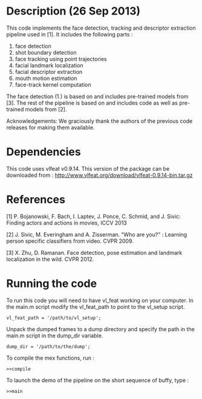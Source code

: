 Description (26 Sep 2013)
=====================================

This code implements the face detection, tracking and descriptor extraction pipeline used in [1].
It includes the following parts :

1. face detection
2. shot boundary detection
3. face tracking using point trajectories
4. facial landmark localization
5. facial descriptor extraction
6. mouth motion estimation
7. face-track kernel computation

The face detection (1.) is based on and includes pre-trained models from [3]. The rest of the pipeline is based on and includes code as well as pre-trained models from [2].

Acknowledgements: We graciously thank the authors of the previous code releases for making them available.


Dependencies
=====================================

This code uses vlfeat v0.9.14. This version of the package can be downloaded from :
http://www.vlfeat.org/download/vlfeat-0.9.14-bin.tar.gz


References
=====================================

[1] P. Bojanowski, F. Bach, I. Laptev, J. Ponce, C. Schmid, and J. Sivic: Finding actors and actions in movies, ICCV 2013

[2] J. Sivic, M. Everingham and A. Zisserman. "Who are you?" : Learning person specific classifiers from video. CVPR 2009.

[3] X. Zhu, D. Ramanan. Face detection, pose estimation and landmark localization in the wild. CVPR 2012.



Running the code
=====================================

To run this code you will need to have vl_feat working on your computer.
In the main.m script modify the vl_feat_path to point to the vl_setup script.

```
vl_feat_path = '/path/to/vl_setup';
```

Unpack the dumped frames to a dump directory and specify the path in
the main.m script in the dump_dir variable.

```
dump_dir = '/path/to/the/dump';
```

To compile the mex functions, run :

```
>>compile
```

To launch the demo of the pipeline on the short sequence of buffy, type :

```
>>main
```
